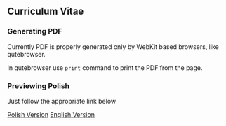 ## Curriculum Vitae

### Generating PDF

Currently PDF is properly generated only by WebKit based browsers, like qutebrowser.

In qutebrowser use `print` command to print the PDF from the page.

### Previewing Polish

Just follow the appropriate link below

[Polish Version](https://rawgit.com/mibli/cv/master/html/pl.html)
[English Version](https://rawgit.com/mibli/cv/master/html/en.html)
